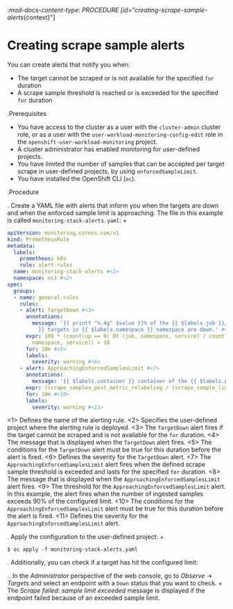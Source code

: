 :_mod-docs-content-type: PROCEDURE
[id="creating-scrape-sample-alerts_{context}"]
# Creating scrape sample alerts

You can create alerts that notify you when:

* The target cannot be scraped or is not available for the specified `for` duration
* A scrape sample threshold is reached or is exceeded for the specified `for` duration

.Prerequisites

* You have access to the cluster as a user with the `cluster-admin` cluster role, or as a user with the `user-workload-monitoring-config-edit` role in the `openshift-user-workload-monitoring` project.
* A cluster administrator has enabled monitoring for user-defined projects.
* You have limited the number of samples that can be accepted per target scrape in user-defined projects, by using `enforcedSampleLimit`.
* You have installed the OpenShift CLI (`oc`).

.Procedure

. Create a YAML file with alerts that inform you when the targets are down and when the enforced sample limit is approaching. The file in this example is called `monitoring-stack-alerts.yaml`:
+
```yaml
apiVersion: monitoring.coreos.com/v1
kind: PrometheusRule
metadata:
  labels:
    prometheus: k8s
    role: alert-rules
  name: monitoring-stack-alerts #<1>
  namespace: ns1 #<2>
spec:
  groups:
  - name: general.rules
    rules:
    - alert: TargetDown #<3>
      annotations:
        message: '{{ printf "%.4g" $value }}% of the {{ $labels.job }}/{{ $labels.service
          }} targets in {{ $labels.namespace }} namespace are down.' #<4>
      expr: 100 * (count(up == 0) BY (job, namespace, service) / count(up) BY (job,
        namespace, service)) > 10
      for: 10m #<5>
      labels:
        severity: warning #<6>
    - alert: ApproachingEnforcedSamplesLimit #<7>
      annotations:
        message: '{{ $labels.container }} container of the {{ $labels.pod }} pod in the {{ $labels.namespace }} namespace consumes {{ $value | humanizePercentage }} of the samples limit budget.' #<8>
      expr: (scrape_samples_post_metric_relabeling / (scrape_sample_limit > 0)) > 0.9 #<9>
      for: 10m #<10>
      labels:
        severity: warning #<11>
```
<1> Defines the name of the alerting rule.
<2> Specifies the user-defined project where the alerting rule is deployed.
<3> The `TargetDown` alert fires if the target cannot be scraped and is not available for the `for` duration.
<4> The message that is displayed when the `TargetDown` alert fires.
<5> The conditions for the `TargetDown` alert must be true for this duration before the alert is fired.
<6> Defines the severity for the `TargetDown` alert.
<7> The `ApproachingEnforcedSamplesLimit` alert fires when the defined scrape sample threshold is exceeded and lasts for the specified `for` duration.
<8> The message that is displayed when the `ApproachingEnforcedSamplesLimit` alert fires.
<9> The threshold for the `ApproachingEnforcedSamplesLimit` alert. In this example, the alert fires when the number of ingested samples exceeds 90% of the configured limit.
<10> The conditions for the `ApproachingEnforcedSamplesLimit` alert must be true for this duration before the alert is fired.
<11> Defines the severity for the `ApproachingEnforcedSamplesLimit` alert.

. Apply the configuration to the user-defined project:
+
```terminal
$ oc apply -f monitoring-stack-alerts.yaml
```

. Additionally, you can check if a target has hit the configured limit:

.. In the *Administrator* perspective of the web console, go to *Observe* -> *Targets* and select an endpoint with a `Down` status that you want to check.
+
The *Scrape failed: sample limit exceeded* message is displayed if the endpoint failed because of an exceeded sample limit.

